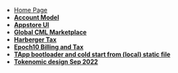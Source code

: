 - [Home Page](/)
- <strong>[Account Model](account-model/README.md)</strong>
- <strong>[Appstore UI](appstore_ui/README.md)</strong>
- <strong>[Global CML Marketplace](epoch10_billing_tax/marketplace_trade_maintainer_seat.md)</strong>
- <strong>[Harberger Tax](harberger_tax/README.md)</strong>
- <strong>[Epoch10 Billing and Tax](epoch10_billing_tax/README.md)</strong>
- <strong>[TApp bootloader and cold start from (local) static file](TApp_cold_start/README.md)</strong>
- <strong>[Tokenomic design Sep 2022](Sep2022_tokenomics/README.md)</strong>
